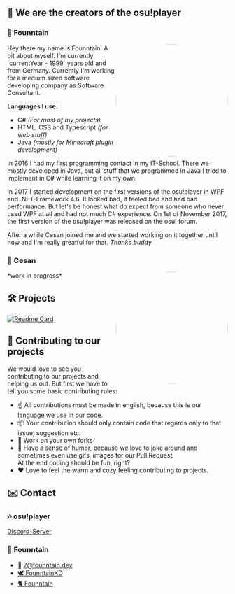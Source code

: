 ## 🎵 We are the creators of the osu!player

### 🦊 Founntain

<img style="border-radius: 50%;" align="right" width=256 height=256 src="https://osuplayer.founntain.dev/api/users/getProfilePicture?username=Founntain" />
Hey there my name is Founntain!
A bit about myself. I'm currently `currentYear - 1999` years old and from Germany. 
Currently I'm working for a medium sized software developing company as Software Consultant.

**Languages I use:**
+ C# *(For most of my projects)*
+ HTML, CSS and Typescript *(for web stuff)*
+ Java *(mostly for Minecraft plugin development)*

In 2016 I had my first programming contact in my IT-School. There we mostly developed in Java, but all stuff that we programmed in Java I tried to implement in C#
while learning it on my own.  

In 2017 I started development on the first versions of the osu!player in WPF and .NET-Framework 4.6. It looked bad, it feeled bad and had bad performance.
But let's be honest what do expect from someone who never used WPF at all and had not much C# experience. 
On 1st of November 2017, the first version of the osu!player was released on the osu! forum.  

After a while Cesan joined me and we started working on it together until now and I'm really greatful for that. *Thanks buddy*

### 🌸 Cesan

<img style="border-radius: 50%;" align="right" width=256 height=256 src="https://osuplayer.founntain.dev/api/users/getProfilePicture?username=Cesan" />
*work in progress*  

## 🛠️ Projects

[![Readme Card](https://github-readme-stats.vercel.app/api/pin/?username=osu-player&repo=osuplayer)](https://github.com/osu-player/osuplayer)

## 🏅 Contributing to our projects

We would love to see you contributing to our projects and helping us out. But first we have to tell you some basic contributing rules:
+ ☝️ All contributions must be made in english, because this is our language we use in our code.
+ 📦 Your contribution should only contain code that regards only to that issue, suggestion etc.
+ 🍴 Work on your own forks
+ 🤣 Have a sense of humor, because we love to joke around and sometimes even use gifs, images for our Pull Request.  
At the end coding should be fun, right?
+ ❤️ Love to feel the warm and cozy feeling contributing to projects.

## ✉️ Contact

### 🎶 osu!player
[Discord-Server](https://discord.gg/RJQSc5B)

### 🦊 Founntain
+ 📧 7@founntain.dev  
+ [🕊️ FounntainXD](https://twitter.com/FounntainXD)  
+ [🐈 Founntain](https://github.com/Founntain)

